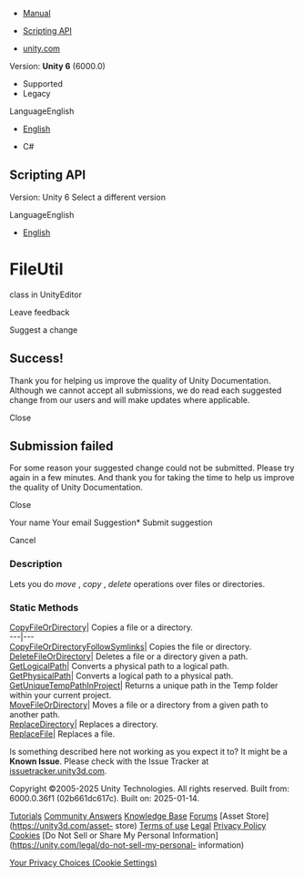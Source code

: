 [ ]()

  * [Manual](../Manual/index.html)
  * [Scripting API](../ScriptReference/index.html)

  * [unity.com](https://unity.com/)

Version: **Unity 6** (6000.0)

  * Supported
  * Legacy

LanguageEnglish

  * [English]()

  * C#

[ ](https://docs.unity3d.com)

## Scripting API

Version: Unity 6 Select a different version

LanguageEnglish

  * [English]()

# FileUtil

class in UnityEditor

Leave feedback

Suggest a change

## Success!

Thank you for helping us improve the quality of Unity Documentation. Although
we cannot accept all submissions, we do read each suggested change from our
users and will make updates where applicable.

Close

## Submission failed

For some reason your suggested change could not be submitted. Please <a>try
again</a> in a few minutes. And thank you for taking the time to help us
improve the quality of Unity Documentation.

Close

Your name Your email Suggestion* Submit suggestion

Cancel

[ ]()

### Description

Lets you do _move_ , _copy_ , _delete_ operations over files or directories.

### Static Methods

[CopyFileOrDirectory](FileUtil.CopyFileOrDirectory.html)| Copies a file or a
directory.  
---|---  
[CopyFileOrDirectoryFollowSymlinks](FileUtil.CopyFileOrDirectoryFollowSymlinks.html)|
Copies the file or directory.  
[DeleteFileOrDirectory](FileUtil.DeleteFileOrDirectory.html)| Deletes a file
or a directory given a path.  
[GetLogicalPath](FileUtil.GetLogicalPath.html)| Converts a physical path to a
logical path.  
[GetPhysicalPath](FileUtil.GetPhysicalPath.html)| Converts a logical path to a
physical path.  
[GetUniqueTempPathInProject](FileUtil.GetUniqueTempPathInProject.html)|
Returns a unique path in the Temp folder within your current project.  
[MoveFileOrDirectory](FileUtil.MoveFileOrDirectory.html)| Moves a file or a
directory from a given path to another path.  
[ReplaceDirectory](FileUtil.ReplaceDirectory.html)| Replaces a directory.  
[ReplaceFile](FileUtil.ReplaceFile.html)| Replaces a file.  
  
Is something described here not working as you expect it to? It might be a
**Known Issue**. Please check with the Issue Tracker at
[issuetracker.unity3d.com](https://issuetracker.unity3d.com).

Copyright ©2005-2025 Unity Technologies. All rights reserved. Built from:
6000.0.36f1 (02b661dc617c). Built on: 2025-01-14.

[Tutorials](https://unity3d.com/learn) [Community
Answers](https://answers.unity3d.com) [Knowledge
Base](https://support.unity3d.com/hc/en-us)
[Forums](https://forum.unity3d.com) [Asset Store](https://unity3d.com/asset-
store) [Terms of use](https://docs.unity3d.com/Manual/TermsOfUse.html)
[Legal](https://unity.com/legal) [Privacy
Policy](https://unity.com/legal/privacy-policy)
[Cookies](https://unity.com/legal/cookie-policy) [Do Not Sell or Share My
Personal Information](https://unity.com/legal/do-not-sell-my-personal-
information)

[Your Privacy Choices (Cookie Settings)](javascript:void\(0\);)


